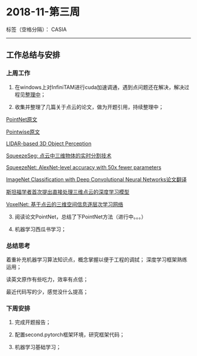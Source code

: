 ﻿# 2018-11-第三周

标签（空格分隔）： CASIA

---

## 工作总结与安排

### 上周工作

1. 在windows上对InfiniTAM进行cuda加速调通，遇到点问题还在解决，解决过程见[整理中](https://www.zybuluo.com/usiege/note/1345695)；

2. 收集并整理了几篇关于点云的论文，做为开题引用，持续整理中；

[PointNet原文](https://github.com/usiege/CASIA/blob/master/paper-pointcloud/PointNet%20Deep%20Learning%20on%20Point%20Sets%20for%203D%20Classification%20and%20Segmentation.pdf)

[Pointwise原文](https://github.com/usiege/CASIA/blob/master/paper-pointcloud/Pointwise%20Convolutional%20Neural%20Networks.pdf)

[LIDAR-based 3D Object Perception](https://github.com/usiege/CASIA/blob/master/paper-pointcloud/LIDAR-based%203D%20Object%20Perception.pdf)

[SqueezeSeg: 点云中三维物体的实时分割技术](https://zhuanlan.zhihu.com/p/43598102)

[SqueezeNet: AlexNet-level accuracy with 50x fewer parameters](https://github.com/uwuneng/SqueezeNet)

[ImageNet Classification with Deep Convolutional Neural Networks论文翻译](https://blog.csdn.net/quincuntial/article/details/75668467)

[斯坦福学者首次提出直接处理三维点云的深度学习模型](https://zhuanlan.zhihu.com/p/37322469)

[VoxelNet: 基于点云的三维空间信息逐层次学习网络](https://zhuanlan.zhihu.com/p/40051716)


3. 阅读论文PointNet，总结了下PointNet方法（进行中。。。）

4. 机器学习西瓜书学习；

### 总结思考

着重补充机器学习算法知识点，概念掌握以便于工程的调拭；
深度学习框架熟练运用；

读英文原作有些吃力，效率有点低；

最近代码写的少，感觉没什么提高；

### 下周安排

1. 完成开题报告；

2. 配置second.pytorch框架环境，研究框架代码；

3. 机器学习基础学习；
